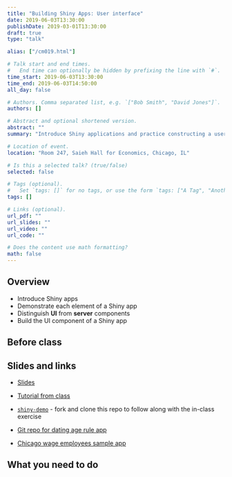 ```yaml
---
title: "Building Shiny Apps: User interface"
date: 2019-06-03T13:30:00
publishDate: 2019-03-01T13:30:00
draft: true
type: "talk"

alias: ["/cm019.html"]

# Talk start and end times.
#   End time can optionally be hidden by prefixing the line with `#`.
time_start: 2019-06-03T13:30:00
time_end: 2019-06-03T14:50:00
all_day: false

# Authors. Comma separated list, e.g. `["Bob Smith", "David Jones"]`.
authors: []

# Abstract and optional shortened version.
abstract: ""
summary: "Introduce Shiny applications and practice constructing a user interface."

# Location of event.
location: "Room 247, Saieh Hall for Economics, Chicago, IL"

# Is this a selected talk? (true/false)
selected: false

# Tags (optional).
#   Set `tags: []` for no tags, or use the form `tags: ["A Tag", "Another Tag"]` for one or more tags.
tags: []

# Links (optional).
url_pdf: ""
url_slides: ""
url_video: ""
url_code: ""

# Does the content use math formatting?
math: false
---
```




## Overview

* Introduce Shiny apps
* Demonstrate each element of a Shiny app
* Distinguish **UI** from **server** components
* Build the UI component of a Shiny app

## Before class

## Slides and links

* [Slides](extras/cm019_slides.html)
* [Tutorial from class](/notes/shiny/)
* [`shiny-demo`](https://github.com/uc-cfss/shiny-demo) - fork and clone this repo to follow along with the in-class exercise

* [Git repo for dating age rule app](https://github.com/bensoltoff/age-rule)
* [Chicago wage employees sample app](https://bensoltoff.shinyapps.io/chicago-employees/)

## What you need to do
